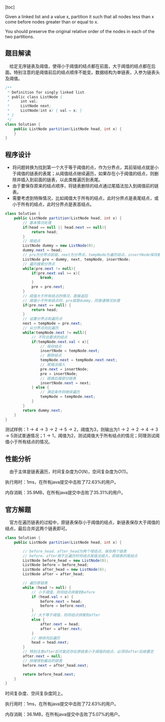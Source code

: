 [toc]

Given a linked list and a value x, partition it such that all nodes less than x come before nodes greater than or equal to x.

You should preserve the original relative order of the nodes in each of the two partitions.



## 题目解读

&emsp;给定无序链表及阈值，使得小于阈值的结点都在前面，大于阈值的结点都在后面。特别注意的是阈值前后的结点顺序不能变。数据结构为单链表，入参为链表头及阈值。

```java
/**
 * Definition for singly-linked list.
 * public class ListNode {
 *     int val;
 *     ListNode next;
 *     ListNode(int x) { val = x; }
 * }
 */
class Solution {
    public ListNode partition(ListNode head, int x) {
    }
}
```

## 程序设计

* 将问题转换为找到第一个大于等于阈值的点，作为分界点，其前驱结点就是小于阈值的链表的表尾；从阈值结点继续遍历，如果存在小于阈值的结点，则删除并插入到前面的链表，以此类推遍历到表尾。
* 由于要保存原来的结点顺序，将链表删除的结点通过尾插法加入到阈值前的链表。
* 需要考虑到特殊情况，比如阈值大于所有的结点，此时分界点是表尾结点，或小于所有的结点，此时分界点是表首结点。

```java
class Solution {
    public ListNode partition(ListNode head, int x) {
        // 基本情况处理
        if(head == null || head.next == null){
            return head;
        }
        // 哑结点
        ListNode dummy = new ListNode(0);
        dummy.next = head;
        // pre为分界点前驱，next为分界点，tempNode为遍历结点，insertNode保存删除结点
        ListNode pre = dummy, next, tempNode, insertNode;
        // 遍历搜索分界点
        while(pre.next != null){
            if(pre.next.val >= x){
                break;
            }
            pre = pre.next;
        }
        // 阈值大于所有结点的情况，直接返回
        // 阈值小于所有结点时，pre就是dummy，同普通情况处理
        if(pre.next == null) {
            return head;
        }
        // 设置分界点和遍历点
        next = tempNode = pre.next;
        // 从分界点向后遍历
        while(tempNode.next != null){
            // 不符合要求的结点
            if(tempNode.next.val < x){
                // 保存结点
                insertNode = tempNode.next;
                // 删除结点
                tempNode.next = tempNode.next.next;
                // 尾插法插入
                pre.next = insertNode;
                pre = insertNode;
                // 链接后面部分链表
                insertNode.next = next;
            } else {
                // 满足条件则继续遍历
                tempNode = tempNode.next;
            }
        }
        return dummy.next;
    }
}
```

测试样例：$1 \to 4 \to 3 \to 2 \to 5 \to 2$，阈值为3，则输出为$1 \to 2 \to 2 \to 4 \to 3 \to 5$测试普通情况；$1 \to 1$，阈值为2，测试阈值大于所有结点的情况；同理测试阈值小于所有结点的情况。

## 性能分析

&emsp;由于主体是链表遍历，时间复杂度为$O(N)$，空间复杂度为$O(1)$。

执行用时：1ms，在所有java提交中击败了72.63%的用户。

内存消耗：35.9MB，在所有java提交中击败了35.31%的用户。

## 官方解题

&emsp;官方在遍历链表的过程中，原链表保存小于阈值的结点，新链表保存大于阈值的结点，最后合并这两个链表即可。

```java
class Solution {
    public ListNode partition(ListNode head, int x) {

        // before_head、after_head为两个哑结点，保存两个链表
        // before、after用于比遍历时将结点尾插法插入，即链表的尾结点
        ListNode before_head = new ListNode(0);
        ListNode before = before_head;
        ListNode after_head = new ListNode(0);
        ListNode after = after_head;

        // 遍历原链表
        while (head != null) {
            // 小于阈值，则将结点拼接到before
            if (head.val < x) {
                before.next = head;
                before = before.next;
            }
            // 大于等于阈值，则将结点拼接到after
            else {
                after.next = head;
                after = after.next;
            }
            // 继续向后遍历
            head = head.next;
        }
		// 特别注意after后可能还存在原链表小于阈值的结点，必须将after后继置空
        after.next = null;
        // 拼接得到最后的链表
        before.next = after_head.next;

        return before_head.next;
    }
}
```

时间复杂度、空间复杂度同上。

执行用时：1ms，在所有java提交中击败了72.63%的用户。

内存消耗：36.1MB，在所有java提交中击败了5.07%的用户。